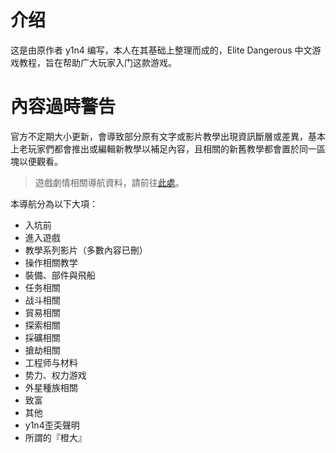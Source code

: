 # 介绍


这是由原作者 y1n4 编写，本人在其基础上整理而成的，Elite Dangerous 中文游戏教程，旨在帮助广大玩家入门这款游戏。

內容過時警告
======


官方不定期大小更新，會導致部分原有文字或影片教學出現資訊斷層或差異，基本上老玩家們都會推出或編輯新教學以補足內容，且相關的新舊教學都會置於同一區塊以便觀看。



> 遊戲劇情相關導航資料，請前往[此處](【置頂目錄】劇情資料導航.md)。
> 
> 


本導航分為以下大項：


* 入坑前
* 進入遊戲
* 教學系列影片（多數內容已刪）
* 操作相關教学
* 裝備、部件與飛船
* 任务相關
* 战斗相關
* 貿易相關
* 探索相關
* 採礦相關
* 搶劫相關
* 工程师与材料
* 势力、权力游戏
* 外星種族相關
* 致富
* 其他
* y1n4歪奀聲明
* 所謂的『橙大』


